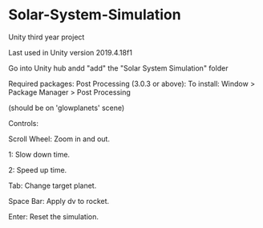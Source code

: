 # Solar-System-Simulation
Unity third year project

Last used in Unity version 2019.4.18f1

Go into Unity hub andd "add" the "Solar System Simulation" folder

Required packages: Post Processing (3.0.3 or above): To install: Window > Package Manager > Post Processing  

(should be on 'glowplanets' scene)

Controls:

Scroll Wheel: Zoom in and out.

1: Slow down time.

2: Speed up time.

Tab: Change target planet.

Space Bar: Apply dv to rocket.

Enter: Reset the simulation.
